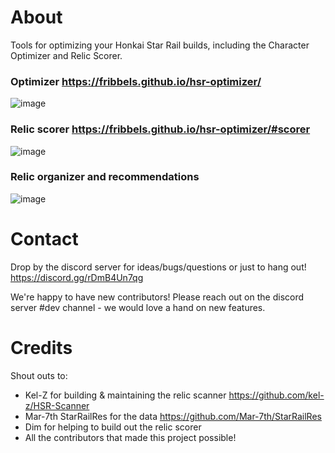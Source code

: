 # About

Tools for optimizing your Honkai Star Rail builds, including the Character Optimizer and Relic Scorer.

### Optimizer https://fribbels.github.io/hsr-optimizer/

![image](https://github.com/fribbels/hsr-optimizer/assets/7908525/7bce8d2b-a106-442c-861f-ba018d6ac7ec)

### Relic scorer https://fribbels.github.io/hsr-optimizer/#scorer

![image](https://github.com/fribbels/hsr-optimizer/assets/7908525/07a22edd-7adc-4f60-8772-eff9f4885dd8)

### Relic organizer and recommendations

![image](https://github.com/fribbels/hsr-optimizer/assets/7908525/60882926-3dcf-41c6-b7d5-2c7fcbceecee)

# Contact

Drop by the discord server for ideas/bugs/questions or just to hang out! https://discord.gg/rDmB4Un7qg

We're happy to have new contributors! Please reach out on the discord server #dev channel - we would love a hand on new features.

# Credits

Shout outs to:
* Kel-Z for building & maintaining the relic scanner https://github.com/kel-z/HSR-Scanner
* Mar-7th StarRailRes for the data https://github.com/Mar-7th/StarRailRes
* Dim for helping to build out the relic scorer
* All the contributors that made this project possible!
